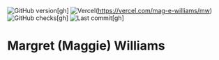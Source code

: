 ![GitHub version](https://badgen.net/github/release/mag-e-williams/mw?cache=600)[gh] ![Vercel](https://therealsujitk-vercel-badge.vercel.app/?app=dg)(https://vercel.com/mag-e-williams/mw) ![GitHub checks](https://badgen.net/github/checks/mag-e-williams/mw)[gh] ![Last commit](https://badgen.net/github/last-commit/mag-e-williams/mw/main)[gh]

# Margret (Maggie) Williams
